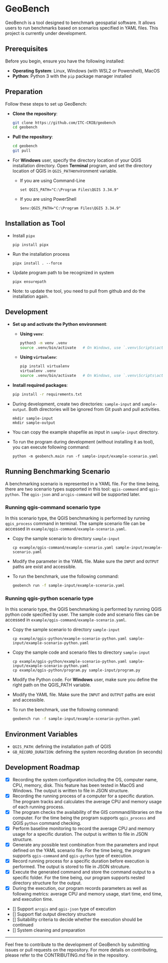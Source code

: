 # GeoBench

GeoBench is a tool designed to benchmark geospatial software. It allows users to run benchmarks based on scenarios specified in YAML files. This project is currently under development.

## Prerequisites

Before you begin, ensure you have the following installed:

- **Operating System**: Linux, Windows (with WSL2 or Powershell), MacOS
- **Python**: Python 3 with the `pip` package manager installed

## Preparation

Follow these steps to set up GeoBench:

- **Clone the repository**:
   ```bash
   git clone https://github.com/ITC-CRIB/geobench
   cd geobench
   ```

- **Pull the repository**:
   ```bash
   cd geobench
   git pull
   ```

- For **Windows** user, specify the directory location of your QGIS installation directory. Open **Terminal** program, and set the directory location of QGIS in `QGIS_PATH`environment variable. 
	- If you are using Command-Line
		```
		set QGIS_PATH="C:\Program Files\QGIS 3.34.9"
		```
	- If you are using PowerShell
		```
	   $env:QGIS_PATH="C:\Program Files\QGIS 3.34.9"
	   ```

## Installation as Tool

- Install `pipx`
	```
	pip install pipx
	```

- Run the installation process
	```
	pipx install . --force
	```

- Update program path to be recognized in system
	```
	pipx ensurepath
	```

- Note: to update the tool, you need to pull from github and do the installation again.

## Development
- **Set up and activate the Python environment**:
   - **Using `venv`**:
     ```bash
     python3 -m venv .venv
     source .venv/bin/activate   # On Windows, use `.venv\Scripts\activate`
     ```

   - **Using `virtualenv`**:
     ```bash
     pip install virtualenv
     virtualenv .venv
     source .venv/bin/activate   # On Windows, use `.venv\Scripts\activate`
     ```

- **Install required packages**:
   ```bash
   pip install -r requirements.txt
   ```
   
- During development, create two directories: `sample-input` and `sample-output`. Both directories will be ignored from Git push and pull activities.
	```
	mkdir sample-input
	mkdir sample-output
	```
- You can copy the example shapefile as input in `sample-input` directory.

- To run the program during development (without installing it as tool), you can execute following command:
	```
	python -m geobench.main run -f sample-input/example-scenario.yaml
	```

## Running Benchmarking Scenario
A benchmarking scenario is represented in a YAML file. For the time being, there are two scenario types supported in this tool: `qgis-command` and `qgis-python`. The `qgis-json` and `arcgis-command` will be supported later.

### Running qgis-command scenario type
In this scenario type, the QGIS benchmarking is performed by running `qgis_process` command in terminal. The sample scenario file can be accessed in `example/qgis-command/example-scenario.yaml`.

- Copy the sample scenario to directory `sample-input`
	```
	cp example/qgis-command/example-scenario.yaml sample-input/example-scenario.yaml
	```
- Modify the parameter in the YAML file. Make sure the `INPUT` and `OUTPUT` paths are exist and accessible.
- To run the benchmark, use the following command:

	```bash
	geobench run -f sample-input/example-scenario.yaml
	```

### Running qgis-python scenario type
In this scenario type, the QGIS benchmarking is performed by running QGIS python code specified by user. The sample code and scenario files can be accessed in `example/qgis-command/example-scenario.yaml`.

- Copy the sample scenario to directory `sample-input`
   ```
   cp example/qgis-python/example-scenario-python.yaml sample-input/example-scenario-python.yaml
   ```
- Copy the sample code and scenario files to directory `sample-input`
   ```
   cp example/qgis-python/example-scenario-python.yaml sample-input/example-scenario-python.yaml
   cp example/qgis-python/program.py sample-input/program.py
   ```
- Modify the Python code. For **Windows** user, make sure you define the right path on the QGIS_PATH variable. 
- Modify the YAML file. Make sure the `INPUT` and `OUTPUT` paths are exist and accessible.
- To run the benchmark, use the following command:

	```bash
	geobench run -f sample-input/example-scenario-python.yaml
	```
## Environment Variables
- `QGIS_PATH`: defining the installation path of QGIS
- `GB_RECORD_DURATION`: defining the system recording duration (in seconds)

## Development Roadmap
- [x] Recording the system configuration including the OS, computer name, CPU, memory, disk. This feature has been tested in MacOS and Windows. The output is written to file in JSON structure.
- [x] Recording the running process of a computer for a specific duration. The program tracks and calculates the average CPU and memory usage of each running process.
- [x] The program checks the availability of the GIS command/libraries on the computer. For the time being the program supports `qgis_process` and QGIS `python` command checking.
- [x] Perform baseline monitoring to record the average CPU and memory usage for a specific duration. The output is written to file in JSON structure.
- [x] Generate any possible test combination from the parameters and input defined on the YAML scenario file. For the time being, the program supports `qgis-command` and `qgis-python` type of execution.
- [x] Record running process for a specific duration before execution is performed. The output is stored to file in JSON strcuture.
- [x] Execute the generated command and store the command output to a specific folder. For the time being, our program supports nested directory structure for the output.
- [x] During the execution, our program records parameters as well as following metrics: average CPU and memory usage, start time, end time, and execution time.
- [] Support `arcgis` and `qgis-json` type of execution
- [] Support flat output directory structure
- [] Suitability criteria to decide whether the execution should be continued
- [] System cleaning and preparation
---

Feel free to contribute to the development of GeoBench by submitting issues or pull requests on the repository. For more details on contributing, please refer to the CONTRIBUTING.md file in the repository.